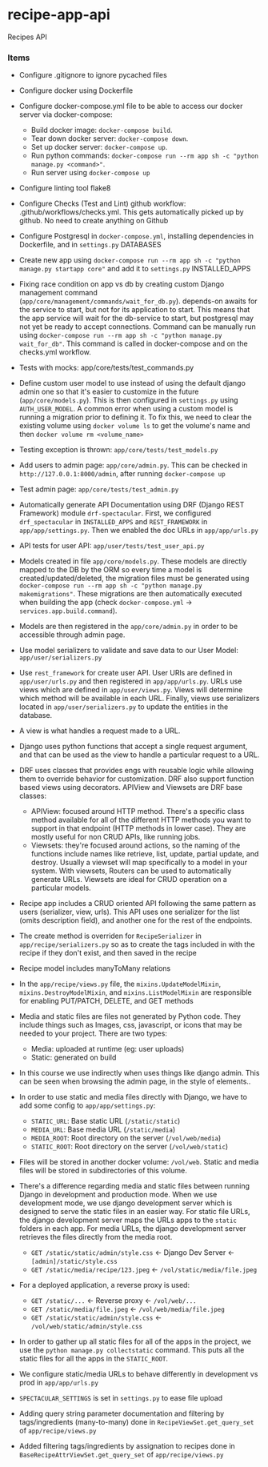 # recipe-app-api

Recipes API

### Items

-   Configure .gitignore to ignore pycached files
-   Configure docker using Dockerfile
-   Configure docker-compose.yml file to be able to access our docker server via docker-compose:

    -   Build docker image: `docker-compose build`.
    -   Tear down docker server: `docker-compose down`.
    -   Set up docker server: `docker-compose up`.
    -   Run python commands: `docker-compose run --rm app sh -c "python manage.py <command>"`.
    -   Run server using `docker-compose up`

-   Configure linting tool flake8
-   Configure Checks (Test and Lint) github workflow: .github/workflows/checks.yml. This gets automatically picked up by github. No need to create anything on Github
-   Configure Postgresql in `docker-compose.yml`, installing dependencies in Dockerfile, and in `settings.py` DATABASES
-   Create new app using `docker-compose run --rm app sh -c "python manage.py startapp core"` and add it to `settings.py` INSTALLED_APPS
-   Fixing race condition on app vs db by creating custom Django management command (`app/core/management/commands/wait_for_db.py`). depends-on awaits for the service to start, but not for its application to start. This means that the app service will wait for the db-service to start, but postgresql may not yet be ready to accept connections. Command can be manually run using `docker-compose run --rm app sh -c "python manage.py wait_for_db"`. This command is called in docker-compose and on the checks.yml workflow.
-   Tests with mocks: app/core/tests/test_commands.py
-   Define custom user model to use instead of using the default django admin one so that it's easier to customize in the future (`app/core/models.py`). This is then configured in `settings.py` using `AUTH_USER_MODEL`. A common error when using a custom model is running a migration prior to defining it. To fix this, we need to clear the existing volume using `docker volume ls` to get the volume's name and then `docker volume rm <volume_name>`
-   Testing exception is thrown: `app/core/tests/test_models.py`
-   Add users to admin page: `app/core/admin.py`. This can be checked in `http://127.0.0.1:8000/admin`, after running `docker-compose up`
-   Test admin page: `app/core/tests/test_admin.py`
-   Automatically generate API Documentation using DRF (Django REST Framework) module `drf-spectacular`. First, we configured `drf_spectacular` in `INSTALLED_APPS` and `REST_FRAMEWORK` in `app/app/settings.py`. Then we enabled the doc URLs in `app/app/urls.py`
-   API tests for user API: `app/user/tests/test_user_api.py`
-   Models created in file `app/core/models.py`. These models are directly mapped to the DB by the ORM so every time a model is created/updated/deleted, the migration files must be generated using `docker-compose run --rm app sh -c "python manage.py makemigrations"`. These migrations are then automatically executed when building the app (check `docker-compose.yml` -> `services.app.build.command`).
-   Models are then registered in the `app/core/admin.py` in order to be accessible through admin page.
-   Use model serializers to validate and save data to our User Model: `app/user/serializers.py`
-   Use `rest_framework` for create user API. User URls are defined in `app/user/urls.py` and then registered in `app/app/urls.py`. URLs use views which are defined in `app/user/views.py`. Views will determine which method will be available in each URL. Finally, views use serializers located in `app/user/serializers.py` to update the entities in the database.
-   A view is what handles a request made to a URL.
-   Django uses python functions that accept a single request argument, and that can be used as the view to handle a particular request to a URL.
-   DRF uses classes that provides engs with reusable logic while allowing them to override behavior for customization. DRF also support function based views using decorators. APIView and Viewsets are DRF base classes:

    -   APIView: focused around HTTP method. There's a specific class method available for all of the different HTTP methods you want to support in that endpoint (HTTP methods in lower case). They are mostly useful for non CRUD APIs, like running jobs.
    -   Viewsets: they're focused around actions, so the naming of the functions include names like retrieve, list, update, partial update, and destroy. Usually a viewset will map specifically to a model in your system. With viewsets, Routers can be used to automatically generate URLs. Viewsets are ideal for CRUD operation on a particular models.

-   Recipe app includes a CRUD oriented API following the same pattern as users (serializer, view, urls). This API uses one serializer for the list (omits description field), and another one for the rest of the endpoints.
-   The create method is overriden for `RecipeSerializer` in `app/recipe/serializers.py` so as to create the tags included in with the recipe if they don't exist, and then saved in the recipe
-   Recipe model includes manyToMany relations
-   In the `app/recipe/views.py` file, the `mixins.UpdateModelMixin`, `mixins.DestroyModelMixin`, and `mixins.ListModelMixin` are responsible for enabling PUT/PATCH, DELETE, and GET methods
-   Media and static files are files not generated by Python code. They include things such as Images, css, javascript, or icons that may be needed to your project. There are two types:

    -   Media: uploaded at runtime (eg: user uploads)
    -   Static: generated on build

-   In this course we use indirectly when uses things like django admin. This can be seen when browsing the admin page, in the style of elements..
-   In order to use static and media files directly with Django, we have to add some config to `app/app/settings.py`:

    -   `STATIC_URL`: Base static URL (`/static/static`)
    -   `MEDIA_URL`: Base media URL (`/static/media`)
    -   `MEDIA_ROOT`: Root directory on the server (`/vol/web/media`)
    -   `STATIC_ROOT`: Root directory on the server (`/vol/web/static`)

-   Files will be stored in another docker volume: `/vol/web`. Static and media files will be stored in subdirectories of this volume.
-   There's a difference regarding media and static files between running Django in development and production mode. When we use development mode, we use django development server which is designed to serve the static files in an easier way. For static file URLs, the django development server maps the URLs apps to the `static` folders in each app. For media URLs, the django development server retrieves the files directly from the media root.

    -   `GET /static/static/admin/style.css` <- Django Dev Server <- `[admin]/static/style.css`
    -   `GET /static/media/recipe/123.jpeg` <- `/vol/static/media/file.jpeg`

-   For a deployed application, a reverse proxy is used:

    -   `GET /static/...` <- Reverse proxy <- `/vol/web/...`
    -   `GET /static/media/file.jpeg` <- `/vol/web/media/file.jpeg`
    -   `GET /static/static/admin/style.css` <- `/vol/web/static/admin/style.css`

-   In order to gather up all static files for all of the apps in the project, we use the `python manage.py collectstatic` command. This puts all the static files for all the apps in the `STATIC_ROOT`.
-   We configure static/media URLs to behave differently in development vs prod in `app/app/urls.py`
-   `SPECTACULAR_SETTINGS` is set in `settings.py` to ease file upload
-   Adding query string parameter documentation and filtering by tags/ingredients (many-to-many) done in `RecipeViewSet.get_query_set` of `app/recipe/views.py`
-   Added filtering tags/ingredients by assignation to recipes done in `BaseRecipeAttrViewSet.get_query_set` of `app/recipe/views.py`
